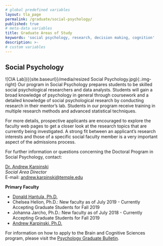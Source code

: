 ```yaml
---
# global predefined variables
layout: tla_page
permalink: /graduate/social-psychology/
published: true
# meta-data variables
title: Graduate Areas of Study
keywords: 'social psychology, research, decision making, cognition'
description: >-
# custom variables
---
```

## Social Psychology
![CIA Lab]({{site.baseurl}}/media/resized Social Psychology.jpg){:.img-right}
Our program in Social Psychology prepares students to be skilled social psychological researchers and data analysts. Students will gain a broad knowledge of psychology in general through coursework and a detailed knowledge of social psychological research by conducting research in their mentor’s lab. Students in our program receive training in multiple research methods and advanced statistical techniques.

For more details, prospective applicants are encouraged to explore the faculty web pages to get a closer look at the research topics that are currently being investigated. A strong fit between an applicant’s research interests and those of a specific social faculty member is a very important aspect of the admissions process.

For further information or questions concerning the Doctoral Program in Social Psychology, contact:

[Dr. Andrew Karpinski](https://liberalarts.temple.edu/academics/faculty/karpinski-andrew)<br/>
_Social Area Director_<br/>
E-mail: [andrew.karpinski@temple.edu](mailto:andrew.karpinski@temple.edu)<br/>

**Primary Faculty**

- [Donald Hantula, Ph.D.](https://liberalarts.temple.edu/academics/faculty/hantula-donald)
- Chelsea Helion, Ph.D.: New faculty as of July 2019 - Currently Accepting Graduate Students for Fall 2019
- Johanna Jarcho, Ph.D.: New faculty as of July 2018 - Currently Accepting Graduate Students for Fall 2019
- [Andrew Karpinski, Ph.D.](https://liberalarts.temple.edu/academics/faculty/karpinski-andrew)

For information on how to apply to the Brain and Cognitive Sciences program, please visit the [Psychology Graduate Bulletin](http://bulletin.temple.edu/graduate/scd/cla/psychology-phd/#admissiontext).
